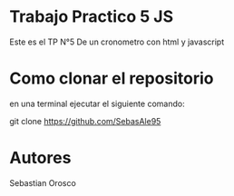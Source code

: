 # Trabajo Practico 5 JS
Este es el TP N°5 De un cronometro con html y javascript 

# Como clonar el repositorio
en una terminal ejecutar el siguiente comando:

git clone 
https://github.com/SebasAle95

# Autores
Sebastian Orosco